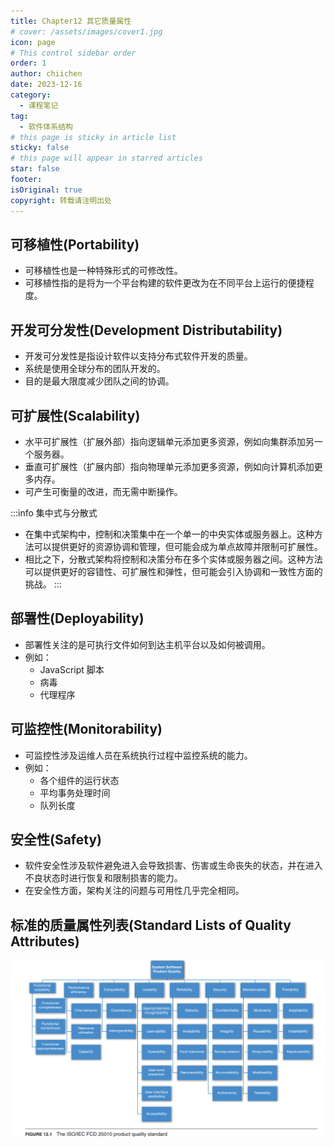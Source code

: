 ```yaml
---
title: Chapter12 其它质量属性
# cover: /assets/images/cover1.jpg
icon: page
# This control sidebar order
order: 1
author: chiichen
date: 2023-12-16
category:
  - 课程笔记
tag:
  - 软件体系结构
# this page is sticky in article list
sticky: false
# this page will appear in starred articles
star: false
footer:
isOriginal: true
copyright: 转载请注明出处
---
```


## 可移植性(Portability)

- 可移植性也是一种特殊形式的可修改性。
- 可移植性指的是将为一个平台构建的软件更改为在不同平台上运行的便捷程度。

## 开发可分发性(Development Distributability)

- 开发可分发性是指设计软件以支持分布式软件开发的质量。
- 系统是使用全球分布的团队开发的。
- 目的是最大限度减少团队之间的协调。

## 可扩展性(Scalability)

- 水平可扩展性（扩展外部）指向逻辑单元添加更多资源，例如向集群添加另一个服务器。
- 垂直可扩展性（扩展内部）指向物理单元添加更多资源，例如向计算机添加更多内存。
- 可产生可衡量的改进，而无需中断操作。

:::info 集中式与分散式

- 在集中式架构中，控制和决策集中在一个单一的中央实体或服务器上。这种方法可以提供更好的资源协调和管理，但可能会成为单点故障并限制可扩展性。
- 相比之下，分散式架构将控制和决策分布在多个实体或服务器之间。这种方法可以提供更好的容错性、可扩展性和弹性，但可能会引入协调和一致性方面的挑战。
  :::

## 部署性(Deployability)

- 部署性关注的是可执行文件如何到达主机平台以及如何被调用。
- 例如：
  - JavaScript 脚本
  - 病毒
  - 代理程序

## 可监控性(Monitorability)

- 可监控性涉及运维人员在系统执行过程中监控系统的能力。
- 例如：
  - 各个组件的运行状态
  - 平均事务处理时间
  - 队列长度

## 安全性(Safety)

- 软件安全性涉及软件避免进入会导致损害、伤害或生命丧失的状态，并在进入不良状态时进行恢复和限制损害的能力。
- 在安全性方面，架构关注的问题与可用性几乎完全相同。

## 标准的质量属性列表(Standard Lists of Quality Attributes)

![ The ISO/IEC FCD 25010 product quality standard](images/Chapter12其它质量属性/image.png)
